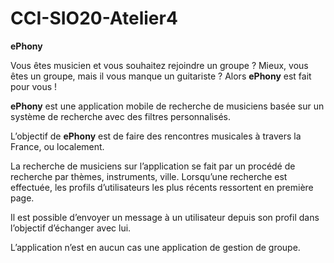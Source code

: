 # CCI-SIO20-Atelier4

**ePhony**



Vous êtes musicien et vous souhaitez rejoindre un groupe ? Mieux, vous êtes un groupe, mais il vous manque un guitariste ? Alors **ePhony** est fait pour vous !



**ePhony** est une application mobile de recherche de musiciens basée sur un système de recherche avec des filtres personnalisés.



L’objectif de **ePhony** est de faire des rencontres musicales à travers la France, ou localement.



La recherche de musiciens sur l’application se fait par un procédé de recherche par thèmes, instruments, ville. Lorsqu’une recherche est effectuée, les profils d’utilisateurs les plus récents ressortent en première page.



Il est possible d’envoyer un message à un utilisateur depuis son profil dans l’objectif d’échanger avec lui.



L’application n’est en aucun cas une application de gestion de groupe.
